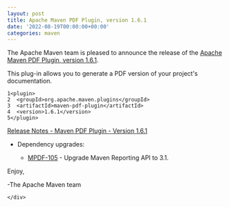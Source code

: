 ```yaml
---
layout: post
title: Apache Maven PDF Plugin, version 1.6.1
date: '2022-08-19T00:00:00+00:00'
categories: maven
---
```

<div class="post_body"><p>The Apache Maven team is pleased to announce the release of the
<a href="https://maven.apache.org/plugins/maven-pdf-plugin/">Apache Maven PDF Plugin, version 1.6.1</a>.</p>
<p>This plug-in allows you to generate a PDF version of your project's
documentation.</p>
<div class="highlight"><pre tabindex="0" class="chroma"><code class="language-xml" data-lang="xml"><span class="line"><span class="ln">1</span><span class="cl"><span class="nt">&lt;plugin&gt;</span>
</span></span><span class="line"><span class="ln">2</span><span class="cl">  <span class="nt">&lt;groupId&gt;</span>org.apache.maven.plugins<span class="nt">&lt;/groupId&gt;</span>
</span></span><span class="line"><span class="ln">3</span><span class="cl">  <span class="nt">&lt;artifactId&gt;</span>maven-pdf-plugin<span class="nt">&lt;/artifactId&gt;</span>
</span></span><span class="line"><span class="ln">4</span><span class="cl">  <span class="nt">&lt;version&gt;</span>1.6.1<span class="nt">&lt;/version&gt;</span>
</span></span><span class="line"><span class="ln">5</span><span class="cl"><span class="nt">&lt;/plugin&gt;</span>
</span></span></code></pre></div><p><a href="https://issues.apache.org/jira/secure/ReleaseNote.jspa?projectId=12317620&amp;version=12352204">Release Notes - Maven PDF Plugin - Version 1.6.1</a></p>
<ul>
<li>
<p>Dependency upgrades:</p>
<ul>
<li><a href="https://issues.apache.org/jira/browse/MPDF-105">MPDF-105</a> - Upgrade Maven Reporting API to 3.1.</li>
</ul>
</li>
</ul>
<p>Enjoy,</p>
<p>-The Apache Maven team</p>

    </div>
